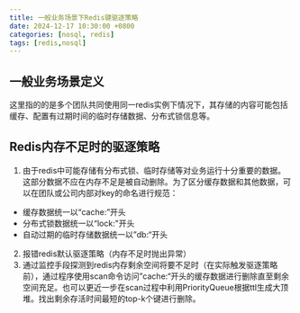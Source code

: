 ```yaml
---
title: 一般业务场景下Redis键驱逐策略
date: 2024-12-17 10:30:00 +0800
categories: [nosql, redis]
tags: [redis,nosql]     
---
```


## 一般业务场景定义
这里指的的是多个团队共同使用同一redis实例下情况下，其存储的内容可能包括缓存、配置有过期时间的临时存储数据、分布式锁信息等。

## Redis内存不足时的驱逐策略
1. 由于redis中可能存储有分布式锁、临时存储等对业务运行十分重要的数据。这部分数据不应在内存不足是被自动删除。为了区分缓存数据和其他数据，可以在团队或公司内部对key的命名进行规范：
- 缓存数据统一以“cache:”开头
- 分布式锁数据统一以“lock:"开头
- 自动过期的临时存储数据统一以”db:“开头
  
2. 报错redis默认驱逐策略（内存不足时抛出异常）
3. 通过监控手段探测到redis内存剩余空间将要不足时（在实际触发驱逐策略前），通过程序使用scan命令访问”cache:“开头的缓存数据进行删除直至剩余空间充足。也可以更近一步在scan过程中利用PriorityQueue根据ttl生成大顶堆。找出剩余存活时间最短的top-k个键进行删除。